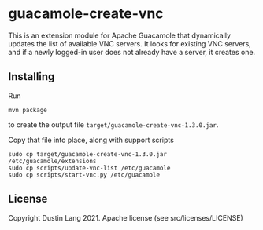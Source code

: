 guacamole-create-vnc
====================

This is an extension module for Apache Guacamole that dynamically updates the list of available VNC servers.
It looks for existing VNC servers, and if a newly logged-in user does not already have a server, it creates
one.


Installing
----------

Run
```
mvn package
```
to create the output file ``target/guacamole-create-vnc-1.3.0.jar``.

Copy that file into place, along with support scripts
```
sudo cp target/guacamole-create-vnc-1.3.0.jar /etc/guacamole/extensions
sudo cp scripts/update-vnc-list /etc/guacamole
sudo cp scripts/start-vnc.py /etc/guacamole
```

License
-------
Copyright Dustin Lang 2021.  Apache license (see src/licenses/LICENSE)
